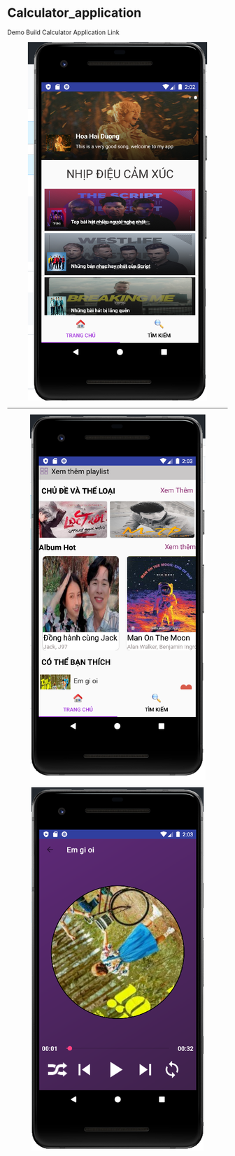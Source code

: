 # Calculator_application
Demo Build Calculator Application
Link
<p align="center">
  <img src="https://github.com/hamongkhang/ZingMp3App/blob/master/Image_demo/app1.PNG?raw=true" border="0" />
</p>
<hr>
<p align="center">
<img src="https://github.com/hamongkhang/ZingMp3App/blob/master/Image_demo/app2.PNG?raw=true" border="0" />
</p>
<p align="center">
<img src="https://github.com/hamongkhang/ZingMp3App/blob/master/Image_demo/app3.PNG?raw=true" border="0" />
</p>
